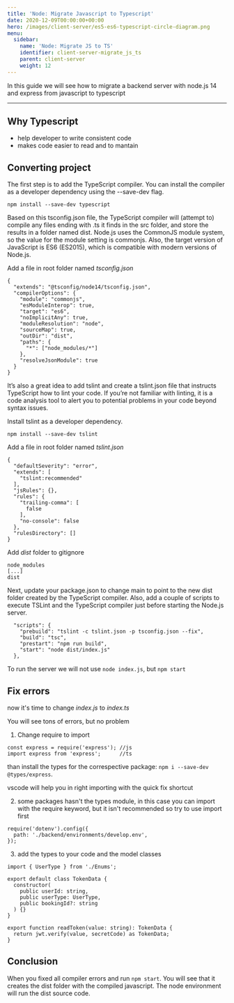 ```yaml
---
title: 'Node: Migrate Javascript to Typescript'
date: 2020-12-09T00:00:00+00:00
hero: /images/client-server/es5-es6-typescript-circle-diagram.png
menu:
  sidebar:
    name: 'Node: Migrate JS to TS'
    identifier: client-server-migrate_js_ts
    parent: client-server
    weight: 12
---
```


In this guide we will see how to migrate a backend server with node.js 14 and express from javascript to typescript

---

## Why Typescript

- help developer to write consistent code
- makes code easier to read and to mantain

## Converting project

The first step is to add the TypeScript compiler. You can install the compiler as a developer dependency using the --save-dev flag.

```
npm install --save-dev typescript
```

Based on this tsconfig.json file, the TypeScript compiler will (attempt to) compile any files ending with .ts it finds in the src folder, and store the results in a folder named dist. Node.js uses the CommonJS module system, so the value for the module setting is commonjs. Also, the target version of JavaScript is ES6 (ES2015), which is compatible with modern versions of Node.js.

Add a file in root folder named _tsconfig.json_

```
{
  "extends": "@tsconfig/node14/tsconfig.json",
  "compilerOptions": {
    "module": "commonjs",
    "esModuleInterop": true,
    "target": "es6",
    "noImplicitAny": true,
    "moduleResolution": "node",
    "sourceMap": true,
    "outDir": "dist",
    "paths": {
      "*": ["node_modules/*"]
    },
    "resolveJsonModule": true
  }
}
```

It’s also a great idea to add tslint and create a tslint.json file that instructs TypeScript how to lint your code. If you’re not familiar with linting, it is a code analysis tool to alert you to potential problems in your code beyond syntax issues.

Install tslint as a developer dependency.

```
npm install --save-dev tslint
```

Add a file in root folder named _tslint.json_

```
{
  "defaultSeverity": "error",
  "extends": [
    "tslint:recommended"
  ],
  "jsRules": {},
  "rules": {
    "trailing-comma": [
      false
    ],
    "no-console": false
  },
  "rulesDirectory": []
}
```

Add _dist_ folder to gitignore

```
node_modules
[...]
dist
```

Next, update your package.json to change main to point to the new dist folder created by the TypeScript compiler. Also, add a couple of scripts to execute TSLint and the TypeScript compiler just before starting the Node.js server.

```
  "scripts": {
    "prebuild": "tslint -c tslint.json -p tsconfig.json --fix",
    "build": "tsc",
    "prestart": "npm run build",
    "start": "node dist/index.js"
  },
```

To run the server we will not use `node index.js`, but `npm start`

## Fix errors

now it's time to change _index.js_ to _index.ts_

You will see tons of errors, but no problem

1. Change require to import

```
const express = require('express'); //js
import express from 'express';      //ts
```

than install the types for the correspective package: `npm i --save-dev @types/express`.

vscode will help you in right importing with the quick fix shortcut

2. some packages hasn't the types module, in this case you can import with the require keyword, but it isn't recommended so try to use import first

```
require('dotenv').config({
  path: './backend/environments/develop.env',
});
```

3. add the types to your code and the model classes

```
import { UserType } from './Enums';

export default class TokenData {
  constructor(
    public userId: string,
    public userType: UserType,
    public bookingId?: string
  ) {}
}

export function readToken(value: string): TokenData {
  return jwt.verify(value, secretCode) as TokenData;
}
```

## Conclusion

When you fixed all compiler errors and run `npm start`. You will see that it creates the dist folder with the compiled javascript. The node environment will run the dist source code.
